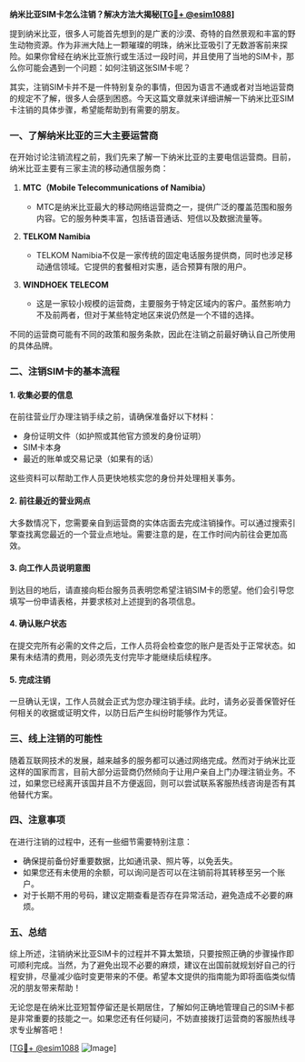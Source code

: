 **纳米比亚SIM卡怎么注销？解决方法大揭秘[[TG💪+ @esim1088](https://t.me/s/esim1088)]**

提到纳米比亚，很多人可能首先想到的是广袤的沙漠、奇特的自然景观和丰富的野生动物资源。作为非洲大陆上一颗璀璨的明珠，纳米比亚吸引了无数游客前来探险。如果你曾经在纳米比亚旅行或生活过一段时间，并且使用了当地的SIM卡，那么你可能会遇到一个问题：如何注销这张SIM卡呢？

其实，注销SIM卡并不是一件特别复杂的事情，但因为语言不通或者对当地运营商的规定不了解，很多人会感到困惑。今天这篇文章就来详细讲解一下纳米比亚SIM卡注销的具体步骤，希望能帮助到有需要的朋友。

### 一、了解纳米比亚的三大主要运营商

在开始讨论注销流程之前，我们先来了解一下纳米比亚的主要电信运营商。目前，纳米比亚主要有三家主流的移动通信服务商：

1. **MTC（Mobile Telecommunications of Namibia）**
   - MTC是纳米比亚最大的移动网络运营商之一，提供广泛的覆盖范围和服务内容。它的服务种类丰富，包括语音通话、短信以及数据流量等。
   
2. **TELKOM Namibia**
   - TELKOM Namibia不仅是一家传统的固定电话服务提供商，同时也涉足移动通信领域。它提供的套餐相对实惠，适合预算有限的用户。
   
3. **WINDHOEK TELECOM**
   - 这是一家较小规模的运营商，主要服务于特定区域内的客户。虽然影响力不及前两者，但对于某些特定地区来说仍然是一个不错的选择。

不同的运营商可能有不同的政策和服务条款，因此在注销之前最好确认自己所使用的具体品牌。

### 二、注销SIM卡的基本流程

#### 1. 收集必要的信息
在前往营业厅办理注销手续之前，请确保准备好以下材料：
- 身份证明文件（如护照或其他官方颁发的身份证明）
- SIM卡本身
- 最近的账单或交易记录（如果有的话）

这些资料可以帮助工作人员更快地核实您的身份并处理相关事务。

#### 2. 前往最近的营业网点
大多数情况下，您需要亲自到运营商的实体店面去完成注销操作。可以通过搜索引擎查找离您最近的一个营业点地址。需要注意的是，在工作时间内前往会更加高效。

#### 3. 向工作人员说明意图
到达目的地后，请直接向柜台服务员表明您希望注销SIM卡的愿望。他们会引导您填写一份申请表格，并要求核对上述提到的各项信息。

#### 4. 确认账户状态
在提交完所有必需的文件之后，工作人员将会检查您的账户是否处于正常状态。如果有未结清的费用，则必须先支付完毕才能继续后续程序。

#### 5. 完成注销
一旦确认无误，工作人员就会正式为您办理注销手续。此时，请务必妥善保管好任何相关的收据或证明文件，以防日后产生纠纷时能够作为凭证。

### 三、线上注销的可能性
随着互联网技术的发展，越来越多的服务都可以通过网络完成。然而对于纳米比亚这样的国家而言，目前大部分运营商仍然倾向于让用户亲自上门办理注销业务。不过，如果您已经离开该国并且不方便返回，则可以尝试联系客服热线咨询是否有其他替代方案。

### 四、注意事项
在进行注销的过程中，还有一些细节需要特别注意：
- 确保提前备份好重要数据，比如通讯录、照片等，以免丢失。
- 如果您还有未使用的余额，可以询问是否可以在注销前将其转移至另一个账户。
- 对于长期不用的号码，建议定期查看是否存在异常活动，避免造成不必要的麻烦。

### 五、总结
综上所述，注销纳米比亚SIM卡的过程并不算太繁琐，只要按照正确的步骤操作即可顺利完成。当然，为了避免出现不必要的麻烦，建议在出国前就规划好自己的行程安排，尽量减少临时变更带来的不便。希望本文提供的指南能为即将面临类似情况的朋友带来帮助！

无论您是在纳米比亚短暂停留还是长期居住，了解如何正确地管理自己的SIM卡都是非常重要的技能之一。如果您还有任何疑问，不妨直接拨打运营商的客服热线寻求专业解答吧！

[[TG💪+ @esim1088](https://t.me/s/esim1088) ![Image](https://i.postimg.cc/4NQfJmqS/Snipaste-2025-05-13-00-14-12.png)]
